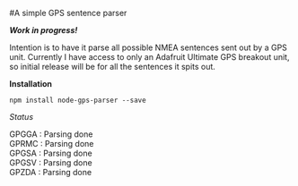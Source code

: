 #A simple GPS sentence parser

_**Work in progress!**_

Intention is to have it parse all possible NMEA sentences sent out by a GPS unit.
Currently I have access to only an Adafruit Ultimate GPS breakout unit, so
initial release will be for all the sentences it spits out.

**Installation**  

```npm install node-gps-parser --save```

*Status*

GPGGA : Parsing done  
GPRMC : Parsing done   
GPGSA : Parsing done  
GPGSV : Parsing done  
GPZDA : Parsing done
